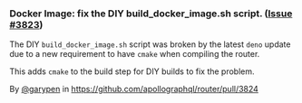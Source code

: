 ### Docker Image: fix the DIY build_docker_image.sh script. ([Issue #3823](https://github.com/apollographql/router/issues/3823))

The DIY `build_docker_image.sh` script was broken by the latest `deno` update due to a new requirement to have `cmake` when compiling the router.

This adds `cmake` to the build step for DIY builds to fix the problem.

By [@garypen](https://github.com/garypen) in https://github.com/apollographql/router/pull/3824
